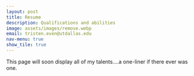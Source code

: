 ```yaml
---
layout: post
title: Resume
description: Qualifications and abilities
image: assets/images/remove.webp
email: tristen.even@utdallas.edu
nav-menu: true
show_tile: true
---
```


This page will soon display all of my talents....a one-liner if there ever was one.
